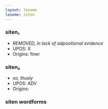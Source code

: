 ```yaml
---
layout: lexeme
lexeme: siten
---
```


###  siten₁

* _REMOVED, in lack of adpositional evidence_
* UPOS:  X
* Origins: finer 


###  siten₂

* _so, thusly_
* UPOS:  ADV
* Origins: 


### siten wordforms



